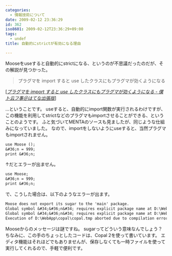 ```yaml
---
categories:
  - 情報技術について
date: 2009-02-12 23:36:29
id: 362
iso8601: 2009-02-12T23:36:29+09:00
tags:
  - undef
title: 自動的にstrictが有効になる理由

---
```


<p>Mooseをuseすると自動的にstrictになる、というのが不思議だったのだが、その解説が見つかった。</p>

<blockquote cite="http://d.hatena.ne.jp/vkgtaro/20090211/1234337390" title="プラグマを import すると use したクラスにもプラグマが効くようになる - 僕ト云フ事＠はてな出張版" class="blockquote"><p>プラグマを import すると use したクラスにもプラグマが効くようになる</p></blockquote>

<div class="cite">[<cite><a href="http://d.hatena.ne.jp/vkgtaro/20090211/1234337390" target="_blank">プラグマを import すると use したクラスにもプラグマが効くようになる - 僕ト云フ事＠はてな出張版</a></cite>]</div>

<p>&#133;ということです。
useすると、自動的にimport関数が実行されるわけですが、この機能を利用してstrictなどのプラグマもimportさせることができる、ということのようです。
ふと気づいてMENTAのソースも見ましたが、同じような仕組みになっていました。
なので、importをしないようにuseすると、当然プラグマもimportされません。</p>

```default
use Moose ();
&#36;n = 999;
print &#36;n;
```

<p>↑だとエラーが出ません。</p>

```default
use Moose;
&#36;n = 999;
print &#36;n;
```

<p>で、こうした場合は、以下のようなエラーが出ます。</p>

```default
Moose does not export its sugar to the 'main' package.
Global symbol &#34;&#36;n&#34; requires explicit package name at D:\WebApp\copal\copal.tmp line 2.
Global symbol &#34;&#36;n&#34; requires explicit package name at D:\WebApp\copal\copal.tmp line 3.
Execution of D:\WebApp\copal\copal.tmp aborted due to compilation errors.
```

<p>Mooseからのメッセージは謎ですね。
sugarってどういう意味なんでしょう？
ちなみに、この手のちょっとしたコードは、Copal 2を使って書いています。
エディタ機能はそれほどでもありませんが、保存しなくても一時ファイルを使って実行してくれるので、手軽で便利です。</p>
    	